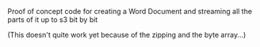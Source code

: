 Proof of concept code for creating a Word Document and streaming all the parts of it up to s3 bit by bit

(This doesn't quite work yet because of the zipping and the byte array...)